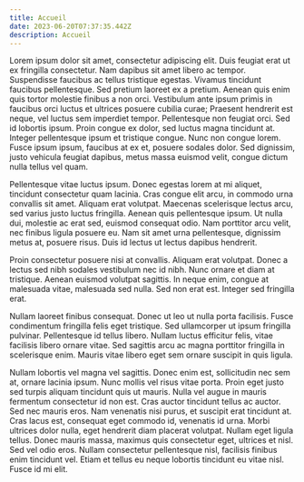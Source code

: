 ```yaml
---
title: Accueil
date: 2023-06-20T07:37:35.442Z
description: Accueil
---
```

Lorem ipsum dolor sit amet, consectetur adipiscing elit. Duis feugiat erat ut ex fringilla consectetur. Nam dapibus sit amet libero ac tempor. Suspendisse faucibus ac tellus tristique egestas. Vivamus tincidunt faucibus pellentesque. Sed pretium laoreet ex a pretium. Aenean quis enim quis tortor molestie finibus a non orci. Vestibulum ante ipsum primis in faucibus orci luctus et ultrices posuere cubilia curae; Praesent hendrerit est neque, vel luctus sem imperdiet tempor. Pellentesque non feugiat orci. Sed id lobortis ipsum. Proin congue ex dolor, sed luctus magna tincidunt at. Integer pellentesque ipsum et tristique congue. Nunc non congue lorem. Fusce ipsum ipsum, faucibus at ex et, posuere sodales dolor. Sed dignissim, justo vehicula feugiat dapibus, metus massa euismod velit, congue dictum nulla tellus vel quam.

Pellentesque vitae luctus ipsum. Donec egestas lorem at mi aliquet, tincidunt consectetur quam lacinia. Cras congue elit arcu, in commodo urna convallis sit amet. Aliquam erat volutpat. Maecenas scelerisque lectus arcu, sed varius justo luctus fringilla. Aenean quis pellentesque ipsum. Ut nulla dui, molestie ac erat sed, euismod consequat odio. Nam porttitor arcu velit, nec finibus ligula posuere eu. Nam sit amet urna pellentesque, dignissim metus at, posuere risus. Duis id lectus ut lectus dapibus hendrerit.

Proin consectetur posuere nisi at convallis. Aliquam erat volutpat. Donec a lectus sed nibh sodales vestibulum nec id nibh. Nunc ornare et diam at tristique. Aenean euismod volutpat sagittis. In neque enim, congue at malesuada vitae, malesuada sed nulla. Sed non erat est. Integer sed fringilla erat.

Nullam laoreet finibus consequat. Donec ut leo ut nulla porta facilisis. Fusce condimentum fringilla felis eget tristique. Sed ullamcorper ut ipsum fringilla pulvinar. Pellentesque id tellus libero. Nullam luctus efficitur felis, vitae facilisis libero ornare vitae. Sed sagittis arcu ac magna porttitor fringilla in scelerisque enim. Mauris vitae libero eget sem ornare suscipit in quis ligula.

Nullam lobortis vel magna vel sagittis. Donec enim est, sollicitudin nec sem at, ornare lacinia ipsum. Nunc mollis vel risus vitae porta. Proin eget justo sed turpis aliquam tincidunt quis ut mauris. Nulla vel augue in mauris fermentum consectetur id non est. Cras auctor tincidunt tellus ac auctor. Sed nec mauris eros. Nam venenatis nisi purus, et suscipit erat tincidunt at. Cras lacus est, consequat eget commodo id, venenatis id urna. Morbi ultrices dolor nulla, eget hendrerit diam placerat volutpat. Nullam eget ligula tellus. Donec mauris massa, maximus quis consectetur eget, ultrices et nisl. Sed vel odio eros. Nullam consectetur pellentesque nisl, facilisis finibus enim tincidunt vel. Etiam et tellus eu neque lobortis tincidunt eu vitae nisl. Fusce id mi elit.

<!--EndFragment-->